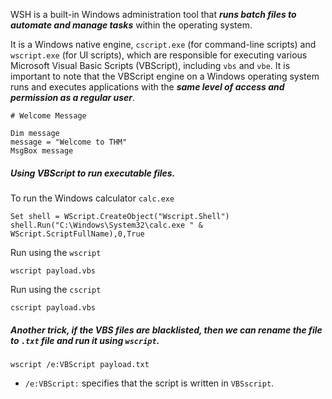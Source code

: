 WSH is a built-in Windows administration tool that ***runs batch files to automate and manage tasks*** within the operating system. 

It is a Windows native engine, `cscript.exe` (for command-line scripts) and `wscript.exe` (for UI scripts), which are responsible for executing various Microsoft Visual Basic Scripts (VBScript), including `vbs` and `vbe`. It is important to note that the VBScript engine on a Windows operating system runs and executes applications with the ***same level of access and permission as a regular user***.

```
# Welcome Message

Dim message 
message = "Welcome to THM"
MsgBox message
```

##### Using VBScript to run executable files.
To run the Windows calculator `calc.exe`
```
Set shell = WScript.CreateObject("Wscript.Shell")
shell.Run("C:\Windows\System32\calc.exe " & WScript.ScriptFullName),0,True
```

Run using the `wscript`
```
wscript payload.vbs
```

Run using the `cscript`
```
cscript payload.vbs
```

##### Another trick, if the VBS files are blacklisted, then we can rename the file to `.txt` file and run it using `wscript`.
```
wscript /e:VBScript payload.txt
```
- `/e:VBScript:` specifies that the script is written in `VBSscript`.
